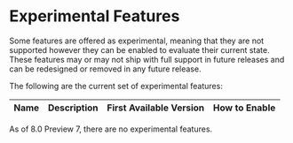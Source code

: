 # Experimental Features

Some features are offered as experimental, meaning that they are not supported however they can be enabled to evaluate their current state. These features may or may not ship with full support in future releases and can be redesigned or removed in any future release.

The following are the current set of experimental features:

| Name | Description | First Available Version | How to Enable |
|---|---|---|---|

As of 8.0 Preview 7, there are no experimental features.
